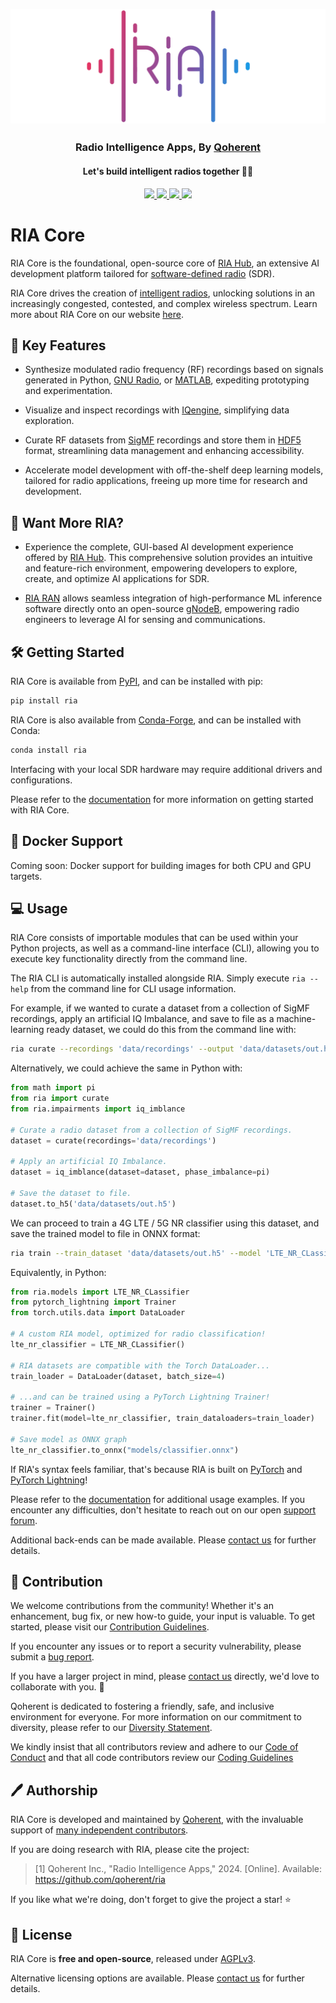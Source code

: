<h2 align="center">
  <br>
  <img src="./docs/source/branding/riacore.png" alt="Radio Intelligence Apps">
</h2>

<h3 align="center">Radio Intelligence Apps, By <a href="https://www.qoherent.ai/">Qoherent</a></h3>

<h4 align="center">Let's build intelligent radios together 📡🚀</h4>

<p align="center">
  <!-- PyPI -->
  <a href="https://pypi.org/project/ria">
    <img src="https://img.shields.io/pypi/v/ria"/>
  </a>
  <!-- License -->
  <a href="https://www.gnu.org/licenses/agpl-3.0">
    <img src="https://img.shields.io/badge/License-AGPLv3-blue.svg" />
  </a>
  <!-- Status -->
  <a href="https://pypi.org/project/ria">
    <img src="https://img.shields.io/pypi/status/ria"/>
  </a>
  <!-- Docs -->
  <a href="http://docs.radiointelligence.io/">
    <img src="https://img.shields.io/badge/docs-ria--core-blue"/>
  </a>
</p>


# RIA Core

RIA Core is the foundational, open-source core of [RIA Hub](https://riahub.ai/), an extensive AI development 
platform tailored for [software-defined radio](https://en.wikipedia.org/wiki/Software-defined_radio) (SDR).

RIA Core drives the creation of [intelligent radios](https://www.qoherent.ai/intelligentradio/), unlocking 
solutions in an increasingly congested, contested, and complex wireless spectrum. Learn more about RIA Core on 
our website [here](https://www.qoherent.ai/radiointelligenceapps-project/).


## 🌟 Key Features

- Synthesize modulated radio frequency (RF) recordings based on signals generated in Python, 
[GNU Radio](https://www.gnuradio.org/), or [MATLAB](https://www.mathworks.com/products/matlab.html), 
expediting prototyping and experimentation.


- Visualize and inspect recordings with [IQengine](https://iqengine.org/browser), simplifying data exploration.


- Curate RF datasets from [SigMF](https://github.com/sigmf/SigMF) recordings and 
store them in [HDF5](https://github.com/HDFGroup/hdf5) format, streamlining data management 
and enhancing accessibility.


- Accelerate model development with off-the-shelf deep learning models, tailored for radio applications, 
freeing up more time for research and development.


## 🚀 Want More RIA?

- Experience the complete, GUI-based AI development experience offered by 
[RIA Hub](https://www.qoherent.ai/radiointelligenceapps-hub/). This comprehensive solution provides an intuitive 
and feature-rich environment, empowering developers to explore, create, and optimize AI applications for SDR.


- [RIA RAN](https://www.qoherent.ai/radiointelligenceapps-ran/) allows seamless integration of high-performance ML 
inference software directly onto an open-source [gNodeB](https://inseego.com/resources/5g-glossary/what-is-gnb/), 
empowering radio engineers to leverage AI for sensing and communications.


## 🛠️ Getting Started

RIA Core is available from [PyPI](https://pypi.org/project/ria), and can be installed with pip:
```sh
pip install ria
```

RIA Core is also available from [Conda-Forge](https://anaconda.org/conda-forge/ria), and can be installed with Conda:
```sh
conda install ria
```

Interfacing with your local SDR hardware may require additional drivers and configurations.

Please refer to the [documentation](http://docs.radiointelligence.io/) for more information on getting
started with RIA Core.


## 🐳 Docker Support

Coming soon: Docker support for building images for both CPU and GPU targets.


## 💻 Usage

RIA Core consists of importable modules that can be used within your Python projects, as well as a command-line 
interface (CLI), allowing you to execute key functionality directly from the command line.

The RIA CLI is automatically installed alongside RIA. Simply execute `ria --help` from the command line for
CLI usage information.

For example, if we wanted to curate a dataset from a collection of SigMF recordings, apply an artificial IQ 
Imbalance, and save to file as a machine-learning ready dataset, we could do this from the command line with:
```sh
ria curate --recordings 'data/recordings' --output 'data/datasets/out.h5' --phase_imbalance $pi
```

Alternatively, we could achieve the same in Python with:
```python
from math import pi
from ria import curate
from ria.impairments import iq_imblance

# Curate a radio dataset from a collection of SigMF recordings.
dataset = curate(recordings='data/recordings')

# Apply an artificial IQ Imbalance.
dataset = iq_imblance(dataset=dataset, phase_imbalance=pi)

# Save the dataset to file.
dataset.to_h5('data/datasets/out.h5')
```

We can proceed to train a 4G LTE / 5G NR classifier using this dataset, and save the trained model to file
in ONNX format:
```sh
ria train --train_dataset 'data/datasets/out.h5' --model 'LTE_NR_CLassifier' --batchsize 4 --to_onnx 'models/classifier.onnx'
```

Equivalently, in Python:
```python
from ria.models import LTE_NR_CLassifier
from pytorch_lightning import Trainer
from torch.utils.data import DataLoader

# A custom RIA model, optimized for radio classification!
lte_nr_classifier = LTE_NR_CLassifier()  

# RIA datasets are compatible with the Torch DataLoader...
train_loader = DataLoader(dataset, batch_size=4)

# ...and can be trained using a PyTorch Lightning Trainer! 
trainer = Trainer()
trainer.fit(model=lte_nr_classifier, train_dataloaders=train_loader)

# Save model as ONNX graph
lte_nr_classifier.to_onnx("models/classifier.onnx")
```

If RIA's syntax feels familiar, that's because RIA is built on [PyTorch](https://pytorch.org/docs/stable/data.html) 
and [PyTorch Lightning](https://lightning.ai/docs/pytorch/stable/)! 

Please refer to the [documentation](http://docs.radiointelligence.io/) for additional usage examples. If you 
encounter any difficulties, don't hesitate to reach out on our open [support forum](https://github.com/qoherent/ria/discussions/categories/support).

Additional back-ends can be made available. Please [contact us](https://www.qoherent.ai/contact/) for further details.


## 🤝 Contribution

We welcome contributions from the community! Whether it's an enhancement, bug fix, or new how-to guide, your 
input is valuable. To get started, please visit our [Contribution Guidelines](./.github/CONTRIBUTING.md).

If you encounter any issues or to report a security vulnerability, please submit a [bug report](https://github.com/qoherent/ria/issues/new/choose).

If you have a larger project in mind, please [contact us](https://www.qoherent.ai/contact/) directly, we'd love to collaborate with you. 🚀

Qoherent is dedicated to fostering a friendly, safe, and inclusive environment for everyone. For more information on
our commitment to diversity, please refer to our [Diversity Statement](./DIVERSITY_STATEMENT.md). 

We kindly insist that all contributors review and adhere to our [Code of Conduct](.github/CODE_OF_CONDUCT.md) and that all code contributors 
review our [Coding Guidelines](.github/CODING.md)


## 🖊️ Authorship

RIA Core is developed and maintained by [Qoherent](https://www.qoherent.ai/), with the invaluable support of 
[many independent contributors](https://github.com/qoherent/ria/graphs/contributors).

If you are doing research with RIA, please cite the project:

> [1] Qoherent Inc., "Radio Intelligence Apps," 2024. [Online]. Available: https://github.com/qoherent/ria

If you like what we're doing, don't forget to give the project a star! ⭐


## 📄 License

RIA Core is **free and open-source**, released under [AGPLv3](https://www.gnu.org/licenses/agpl-3.0.en.html).

Alternative licensing options are available. Please [contact us](https://www.qoherent.ai/contact/) for further details.
